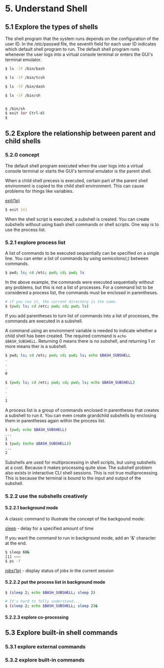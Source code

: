 # 5. Understand Shell

## 5.1 Explore the types of shells

The shell program that the system runs depends on the configuration of the user ID.
In the /etc/passwd file, the seventh field for each user ID indicates which default shell program to run.
The default shell program runs whenever the user logs into a virtual console terminal or enters the GUI's terminal emulator.

```bash
$ ls -lF /bin/bash

$ ls -lF /bin/tcsh

$ ls -lF /bin/dash

$ ls -lF /bin/sh


$ /bin/sh
$ exit (or Ctrl-d)
$
```


## 5.2 Explore the relationship between parent and child shells

### 5.2.0 concept

The default shell program executed when the user logs into a virtual console terminal or starts the GUI's terminal emulator
is the parent shell.

When a child shell precess is executed, certain part of the parent shell environment is copied to the child shell environment.
This can cause problems for things like variables.

[exit(1p)](https://man7.org/linux/man-pages/man1/exit.1p.html)

```bash
$ exit [n]
```
When the shell script is executed, a subshell is created.
You can create subshells without using bash shell commands or shell scripts. One way is to use the process list.

### 5.2.1 explore process list

A list of commands to be executed sequentially can be specified on a single line.
You can enter a list of commands by using semicolons(;) between commands.

```bash
$ pwd; ls; cd /etc; pwd; cd; pwd; ls
```

In the above example, the commands were executed sequentially without any problems, but this is not a list of processes.
For a command list to be considered a process list, the commands must be enclosed in parentheses.

```bash
# if you run it, the current directory is the same.
$ (pwd; ls; cd /etc; pwd; cd; pwd; ls)
```

If you add parentheses to turn list of commands into a list of processes, the commands are executed in a subshell.

A command using an environment variable is needed to indicate whether a child shell has been created. The required
command is `echo $BASH_SUBSHELL`. Returning 0 means there is no subshell, and returning 1 or more means ther is a subshell.

```bash
$ pwd; ls; cd /etc; pwd; cd; pwd; ls; echo $BASH_SUBSHELL
.
.
.
0

$ (pwd; ls; cd /etc; pwd; cd; pwd; ls; echo $BASH_SUBSHELL)
.
.
.
1
```

A process list is a group of commands enclosed in parentheses that creates a subshell to run it.
You can even create grandchild subshells by enclosing them in parentheses again within the process list.

```bash
$ (pwd; echo $BASH_SUBSHELL)
...
1
$ (pwd; (echo $BASH_SUBSHELL))
...
2
```

Subshells are used for multiprocessing in shell scripts, but using subshells at a cost. Because it makes processing quite
slow. The subshell problem also exists in interactive CLI shell sessions. This is not true multiprocessing. This is because
the terminal is bound to the input and output of the subshell.

### 5.2.2 use the subshells creatively

#### 5.2.2.1 background mode

A classic command to illustrate the concept of the backgound mode:

[sleep](https://man7.org/linux/man-pages/man1/sleep.1.html) - delay for a specified amount of time

If you want the command to run in background mode, add an '&' character at the end.

```bash
$ sleep 60&
[1] ~~~
$ ps -f
```

[jobs(1p)](https://man7.org/linux/man-pages/man1/jobs.1p.html) - display status of jobs in the current session


#### 5.2.2.2 put the process list in background mode

```bash
$ (sleep 2; echo $BASH_SUBSHELL; sleep 2)

# It's hard to fully understand...
$ (sleep 2; echo $BASH_SUBSHELL; sleep 2)&
```

#### 5.2.2.3 explore co-processing


## 5.3 Explore built-in shell commands

### 5.3.1 explore external commands

### 5.3.2 explore built-in commands

